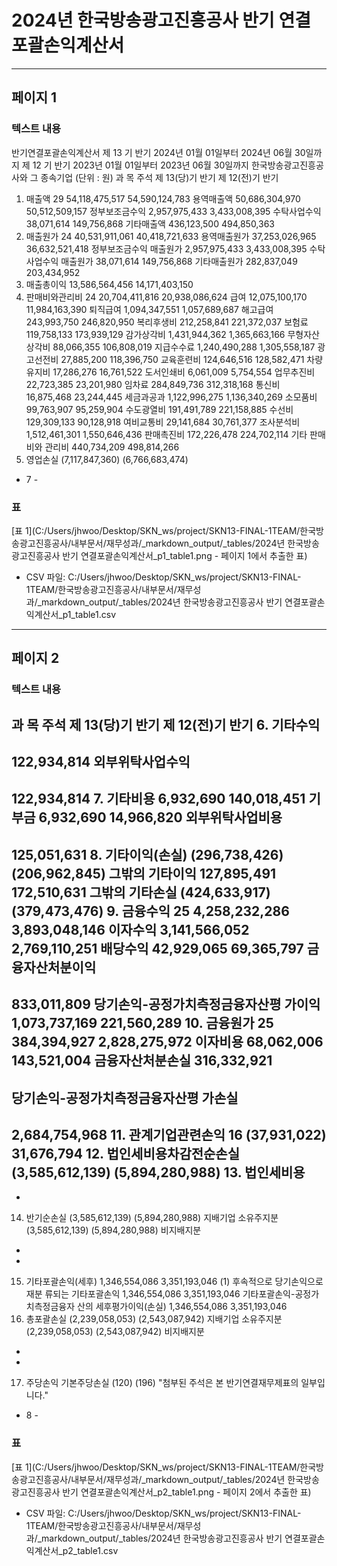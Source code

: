 # 2024년 한국방송광고진흥공사 반기 연결포괄손익계산서

---

## 페이지 1
### 텍스트 내용
반기연결포괄손익계산서
제 13 기 반기 2024년 01월 01일부터 2024년 06월 30일까지
제 12 기 반기 2023년 01월 01일부터 2023년 06월 30일까지
한국방송광고진흥공사와 그 종속기업
(단위 : 원)
과               목
주석
제 13(당)기 반기
제 12(전)기 반기
1. 매출액
29
54,118,475,517
54,590,124,783
  용역매출액
50,686,304,970
50,512,509,157
  정부보조금수익
2,957,975,433
3,433,008,395
  수탁사업수익
38,071,614
149,756,868
  기타매출액
436,123,500
494,850,363
2. 매출원가
24
40,531,911,061
40,418,721,633
  용역매출원가
37,253,026,965
36,632,521,418
  정부보조금수익 매출원가
2,957,975,433
3,433,008,395
  수탁사업수익 매출원가
38,071,614
149,756,868
  기타매출원가
282,837,049
203,434,952
3. 매출총이익
13,586,564,456
14,171,403,150
4. 판매비와관리비
24
20,704,411,816
20,938,086,624
  급여
12,075,100,170
11,984,163,390
  퇴직급여
1,094,347,551
1,057,689,687
  해고급여
243,993,750
246,820,950
  복리후생비
212,258,841
221,372,037
  보험료
119,758,133
173,939,129
  감가상각비
1,431,944,362
1,365,663,166
  무형자산상각비
88,066,355
106,808,019
  지급수수료
1,240,490,288
1,305,558,187
  광고선전비
27,885,200
118,396,750
  교육훈련비
124,646,516
128,582,471
  차량유지비
17,286,276
16,761,522
  도서인쇄비
6,061,009
5,754,554
  업무추진비
22,723,385
23,201,980
  임차료
284,849,736
312,318,168
  통신비
16,875,468
23,244,445
  세금과공과
1,122,996,275
1,136,340,269
  소모품비
99,763,907
95,259,904
  수도광열비
191,491,789
221,158,885
  수선비
129,309,133
90,128,918
  여비교통비
29,141,684
30,761,377
  조사분석비
1,512,461,301
1,550,646,436
  판매촉진비
172,226,478
224,702,114
  기타 판매비와 관리비
440,734,209
498,814,266
5. 영업손실
(7,117,847,360)
(6,766,683,474)
- 7 -
### 표
[표 1](C:/Users/jhwoo/Desktop/SKN_ws/project/SKN13-FINAL-1TEAM/한국방송광고진흥공사/내부문서/재무성과/_markdown_output/_tables/2024년 한국방송광고진흥공사 반기 연결포괄손익계산서_p1_table1.png - 페이지 1에서 추출한 표)
- CSV 파일: C:/Users/jhwoo/Desktop/SKN_ws/project/SKN13-FINAL-1TEAM/한국방송광고진흥공사/내부문서/재무성과/_markdown_output/_tables/2024년 한국방송광고진흥공사 반기 연결포괄손익계산서_p1_table1.csv

---

## 페이지 2
### 텍스트 내용
과               목
주석
제 13(당)기 반기
제 12(전)기 반기
6. 기타수익
-
122,934,814
  외부위탁사업수익 
-
122,934,814
7. 기타비용
6,932,690
140,018,451
  기부금
6,932,690
14,966,820
  외부위탁사업비용
-
125,051,631
8. 기타이익(손실)
(296,738,426)
(206,962,845)
  그밖의 기타이익
127,895,491
172,510,631
  그밖의 기타손실 
(424,633,917)
(379,473,476)
9. 금융수익
25
4,258,232,286
3,893,048,146
  이자수익
3,141,566,052
2,769,110,251
  배당수익
42,929,065
69,365,797
  금융자산처분이익
-
833,011,809
  당기손익-공정가치측정금융자산평
  가이익
1,073,737,169
221,560,289
10. 금융원가
25
384,394,927
2,828,275,972
  이자비용
68,062,006
143,521,004
  금융자산처분손실
316,332,921
-
  당기손익-공정가치측정금융자산평
  가손실
-
2,684,754,968
11. 관계기업관련손익
16
(37,931,022)
31,676,794
12. 법인세비용차감전순손실
(3,585,612,139)
(5,894,280,988)
13. 법인세비용
-
-
14. 반기순손실
(3,585,612,139)
(5,894,280,988)
  지배기업 소유주지분
(3,585,612,139)
(5,894,280,988)
  비지배지분
-
-
15. 기타포괄손익(세후)
1,346,554,086
3,351,193,046
  (1) 후속적으로 당기손익으로 재분 
  류되는 기타포괄손익
1,346,554,086
3,351,193,046
  기타포괄손익-공정가치측정금융자
  산의 세후평가이익(손실)
1,346,554,086
3,351,193,046
16. 총포괄손실
(2,239,058,053)
(2,543,087,942)
  지배기업 소유주지분
(2,239,058,053)
(2,543,087,942)
  비지배지분
-
-
17. 주당손익
      기본주당손실
(120)
(196)
"첨부된 주석은 본 반기연결재무제표의 일부입니다."
- 8 -
### 표
[표 1](C:/Users/jhwoo/Desktop/SKN_ws/project/SKN13-FINAL-1TEAM/한국방송광고진흥공사/내부문서/재무성과/_markdown_output/_tables/2024년 한국방송광고진흥공사 반기 연결포괄손익계산서_p2_table1.png - 페이지 2에서 추출한 표)
- CSV 파일: C:/Users/jhwoo/Desktop/SKN_ws/project/SKN13-FINAL-1TEAM/한국방송광고진흥공사/내부문서/재무성과/_markdown_output/_tables/2024년 한국방송광고진흥공사 반기 연결포괄손익계산서_p2_table1.csv